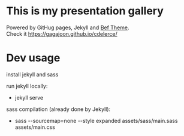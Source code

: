 # This is my presentation gallery

Powered by GitHug pages, Jekyll and [Bef Theme](https://artemsheludko.github.io/bef/).  
Check it https://gagajoon.github.io/cdelerce/

# Dev usage
install jekyll and sass  

run jekyll locally:
- jekyll serve

sass compilation (already done by Jekyll):
- sass --sourcemap=none --style expanded assets/sass/main.sass assets/main.css
